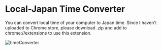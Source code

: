 # Local-Japan Time Converter

You can convert local time of your computer to Japan time.
Since I haven't uploaded to Chrome store, please download .zip and add to chrome://extensions to use this extension.

![timeConverter](https://user-images.githubusercontent.com/105990444/188405771-864eb11c-e8e8-4510-9e24-4312feddc445.gif)
